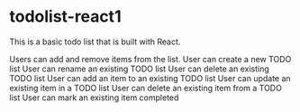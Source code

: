 # todolist-react1

This is a basic todo list that is built with React.

Users can add and remove items from the list. 
User can create a new TODO list
User can  rename an existing TODO list
User can delete an existing TODO list
User can add an item to an existing TODO list
User can update an existing item in a TODO list
User can delete an existing item from a TODO list
User can mark an existing item completed

